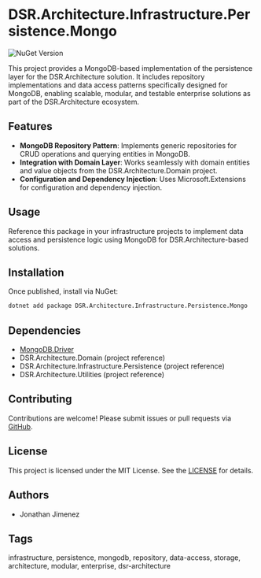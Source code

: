 # DSR.Architecture.Infrastructure.Persistence.Mongo

![NuGet Version](https://img.shields.io/nuget/v/Dsr.Architecture.Infrastructure.Persistence.Mongo?style=flat-square)

This project provides a MongoDB-based implementation of the persistence layer for the DSR.Architecture solution. It includes repository implementations and data access patterns specifically designed for MongoDB, enabling scalable, modular, and testable enterprise solutions as part of the DSR.Architecture ecosystem.

## Features

- **MongoDB Repository Pattern**: Implements generic repositories for CRUD operations and querying entities in MongoDB.
- **Integration with Domain Layer**: Works seamlessly with domain entities and value objects from the DSR.Architecture.Domain project.
- **Configuration and Dependency Injection**: Uses Microsoft.Extensions for configuration and dependency injection.

## Usage

Reference this package in your infrastructure projects to implement data access and persistence logic using MongoDB for DSR.Architecture-based solutions.

## Installation

Once published, install via NuGet:

```bash
dotnet add package DSR.Architecture.Infrastructure.Persistence.Mongo
```

## Dependencies

- [MongoDB.Driver](https://www.nuget.org/packages/MongoDB.Driver/)
- DSR.Architecture.Domain (project reference)
- DSR.Architecture.Infrastructure.Persistence (project reference)
- DSR.Architecture.Utilities (project reference)

## Contributing

Contributions are welcome! Please submit issues or pull requests via [GitHub](https://github.com/RockerInt/DSR.Architecture).

## License

This project is licensed under the MIT License. See the [LICENSE](https://github.com/RockerInt/DSR.Architecture/LICENSE) for details.

## Authors

- Jonathan Jimenez

## Tags

infrastructure, persistence, mongodb, repository, data-access, storage, architecture, modular, enterprise, dsr-architecture
